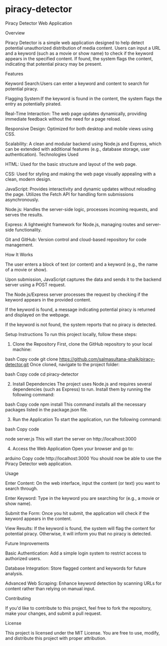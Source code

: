 # piracy-detector

Piracy Detector Web Application

Overview

Piracy Detector is a simple web application designed to help detect potential unauthorized distribution of media content. Users can input a URL and a keyword (such as a movie or show name) to check if the keyword appears in the specified content. If found, the system flags the content, indicating that potential piracy may be present.

Features

Keyword Search:Users can enter a keyword and content to search for potential piracy.

Flagging System:If the keyword is found in the content, the system flags the entry as potentially pirated.

Real-Time Interaction: The web page updates dynamically, providing immediate feedback without the need for a page reload.

Responsive Design: Optimized for both desktop and mobile views using CSS.

Scalability: A clean and modular backend using Node.js and Express, which can be extended with additional features (e.g., database storage, user authentication).
Technologies Used

HTML: Used for the basic structure and layout of the web page.

CSS: Used for styling and making the web page visually appealing with a clean, modern design.

JavaScript: Provides interactivity and dynamic updates without reloading the page. Utilizes the Fetch API for handling form submissions asynchronously.

Node.js: Handles the server-side logic, processes incoming requests, and serves the results.

Express: A lightweight framework for Node.js, managing routes and server-side functionality.

Git and GitHub: Version control and cloud-based repository for code management.

How It Works

The user enters a block of text (or content) and a keyword (e.g., the name of a movie or show).

Upon submission, JavaScript captures the data and sends it to the backend server using a POST request.

The Node.js/Express server processes the request by checking if the keyword appears in the provided content.

If the keyword is found, a message indicating potential piracy is returned and displayed on the webpage.

If the keyword is not found, the system reports that no piracy is detected.


Setup Instructions
To run this project locally, follow these steps:

1. Clone the Repository
First, clone the GitHub repository to your local machine:

bash
Copy code
git clone https://github.com/salmasultana-shaik/piracy-detector.git
Once cloned, navigate to the project folder:

bash
Copy code
cd piracy-detector

2. Install Dependencies
The project uses Node.js and requires several dependencies (such as Express) to run. Install them by running the following command:

bash
Copy code
npm install
This command installs all the necessary packages listed in the package.json file.

3. Run the Application
To start the application, run the following command:

bash
Copy code

node server.js
This will start the server on http://localhost:3000


4. Access the Web Application
Open your browser and go to:

arduino
Copy code
http://localhost:3000
You should now be able to use the Piracy Detector web application.

Usage

Enter Content: On the web interface, input the content (or text) you want to search through.

Enter Keyword: Type in the keyword you are searching for (e.g., a movie or show name).

Submit the Form: Once you hit submit, the application will check if the keyword appears in the content.

View Results: If the keyword is found, the system will flag the content for potential piracy. Otherwise, it will inform you that no piracy is detected.

Future Improvements

Basic Authentication: Add a simple login system to restrict access to authorized users.

Database Integration: Store flagged content and keywords for future analysis.

Advanced Web Scraping: Enhance keyword detection by scanning URLs for content rather than relying on manual input.

Contributing

If you'd like to contribute to this project, feel free to fork the repository, make your changes, and submit a pull request.

License

This project is licensed under the MIT License. You are free to use, modify, and distribute this project with proper attribution.

